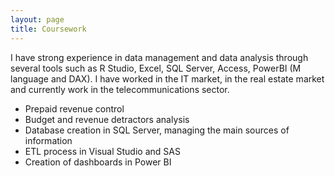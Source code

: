 ```yaml
---
layout: page
title: Coursework
---
```


I have strong experience in data management and data analysis through several tools such as R Studio, Excel, SQL Server, Access, PowerBI (M language and DAX). 
I have worked in the IT market, in the real estate market and currently work in the telecommunications sector. 

* Prepaid revenue control
* Budget and revenue detractors analysis
* Database creation in SQL Server, managing the main sources of information
* ETL process in Visual Studio and SAS
* Creation of dashboards in Power BI
